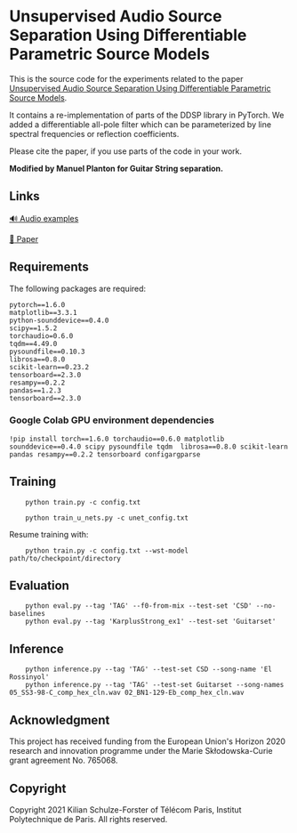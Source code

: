 # Unsupervised Audio Source Separation Using Differentiable Parametric Source Models

This is the source code for the experiments related to the paper [Unsupervised Audio Source Separation Using Differentiable Parametric Source Models](https://arxiv.org/abs/2201.09592).  

It contains a re-implementation of parts of the DDSP library in PyTorch. We added a differentiable all-pole filter which can be parameterized by line spectral frequencies or reflection coefficients. 

Please cite the paper, if you use parts of the code in your work.

**Modified by Manuel Planton for Guitar String separation.**


## Links
[:loud_sound: Audio examples](https://schufo.github.io/umss/)

[:page_facing_up: Paper](https://arxiv.org/abs/2201.09592)


## Requirements

The following packages are required:

    pytorch==1.6.0
    matplotlib==3.3.1
    python-sounddevice==0.4.0
    scipy==1.5.2
    torchaudio=0.6.0
    tqdm==4.49.0
    pysoundfile==0.10.3
    librosa==0.8.0
    scikit-learn==0.23.2
    tensorboard==2.3.0
    resampy==0.2.2
    pandas==1.2.3
    tensorboard==2.3.0


### Google Colab GPU environment dependencies

`!pip install torch==1.6.0 torchaudio==0.6.0 matplotlib sounddevice==0.4.0 scipy pysoundfile tqdm 
librosa==0.8.0 scikit-learn pandas resampy==0.2.2 tensorboard configargparse`


## Training

        python train.py -c config.txt
    
        python train_u_nets.py -c unet_config.txt

Resume training with:

        python train.py -c config.txt --wst-model path/to/checkpoint/directory

## Evaluation

        python eval.py --tag 'TAG' --f0-from-mix --test-set 'CSD' --no-baselines
        python eval.py --tag 'KarplusStrong_ex1' --test-set 'Guitarset'

## Inference

        python inference.py --tag 'TAG' --test-set CSD --song-name 'El Rossinyol'
        python inference.py --tag 'TAG' --test-set Guitarset --song-names 05_SS3-98-C_comp_hex_cln.wav 02_BN1-129-Eb_comp_hex_cln.wav

## Acknowledgment

This project has received funding from the European Union's Horizon 2020 research and innovation programme under the Marie Skłodowska-Curie grant agreement No. 765068.

## Copyright

Copyright 2021 Kilian Schulze-Forster of Télécom Paris, Institut Polytechnique de Paris.
All rights reserved.
